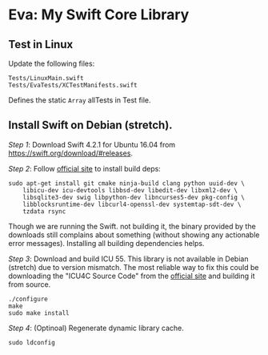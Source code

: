 # Eva: My Swift Core Library

## Test in Linux

Update the following files:

    Tests/LinuxMain.swift
    Tests/EvaTests/XCTestManifests.swift

Defines the static `Array` allTests in Test file.

## Install Swift on Debian (stretch).

_Step 1_: Download Swift 4.2.1 for Ubuntu 16.04 from https://swift.org/download/#releases.

_Step 2_: Follow [official site](https://github.com/apple/swift/) to install build deps:

    sudo apt-get install git cmake ninja-build clang python uuid-dev \
        libicu-dev icu-devtools libbsd-dev libedit-dev libxml2-dev \
        libsqlite3-dev swig libpython-dev libncurses5-dev pkg-config \
        libblocksruntime-dev libcurl4-openssl-dev systemtap-sdt-dev \
        tzdata rsync

Though we are running the Swift. not building it, the binary provided by the
downloads still complains about something (without showing any actionable
error messages). Installing all building dependencies helps.

_Step 3_: Download and build ICU 55. This library is not available in Debian
(stretch) due to version mismatch. The most reliable way to fix this could be
downloading the "ICU4C Source Code" from the [official
site](http://site.icu-project.org/download/55) and building it from source.

    ./configure
    make
    sudo make install

_Step 4_: (Optinoal) Regenerate dynamic library cache.

    sudo ldconfig
